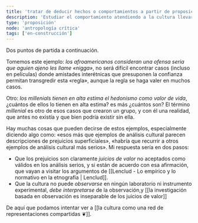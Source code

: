 ```yaml
---
title: 'tratar de deducir hechos o comportamientos a partir de proposiciones culturales no es la empresa más efectiva'
description: 'Estudiar el comportamiento atendiendo a la cultura llevará tarde o temprano a una tendencia valorativa fuerte'
type: 'proposición'
node: 'antropología crítica'
tags: ['en-construcción']
---
```


Dos puntos de partida a continuación.

Tomemos este ejemplo: *los afroamericanos consideran una ofensa seria que aguien ajeno les llame «nigga»*, no será difícil encontrar casos (incluso en películas) donde amistades interétnicas que presuponen la confianza permitan transgredir esta «regla», aunque la regla se haga valer en muchos casos.

Otro: *los millenials tienen en alta estima el hedonismo como valor de vida*, ¿cuántos de ellos lo tienen en alta estima? es más ¿cuántos son? El término *millenial* es otro de esos casos que crearon un grupo, y con él una realidad, que antes no existía y que bien podría existir sin ella.

Hay muchas cosas que pueden decirse de estos ejemplos, especialmente diciendo algo como: «esos más que ejemplos de análisis cultural parecen descripciones de prejuicios superficiales», «habría que recurrir a otros ejemplos de análisis cultural más serios». Mi respuesta sería en dos pasos:

- Que los prejuicios son claramente *juicios de valor* no aceptados como válidos en los análisis serios, y si están de acuerdo con esa afirmación, que vayan a visitar los argumentos de [[Lenclud - Lo empírico y lo normativo en la etnografía | Lenclud]].
- Que la cultura no puede *observarse* en ningún laboratorio ni instrumento experimental, *debe interpretarse* de la observación,y [[la investigación basada en observación es inseparable de los juicios de valor]]

De aquí que podamos intentar ver a [[la cultura como una red de representaciones compartidas ❦]].